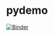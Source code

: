 # pydemo

[![Binder](https://mybinder.org/badge_logo.svg)](https://mybinder.org/v2/gh/judwhite/pydemo/develop)
